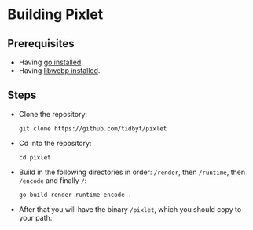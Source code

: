 Building Pixlet
===============

Prerequisites
-------------

- Having [go installed].
- Having [libwebp installed].

Steps
-----
- Clone the repository:
	```console
	git clone https://github.com/tidbyt/pixlet
	```
- Cd into the repository:
	```console
	cd pixlet
	```
- Build in the following directories in order: `/render`, then `/runtime`, then `/encode` and finally `/`:
	```console
	go build render runtime encode .
	```
- After that you will have the binary `/pixlet`, which you should copy to your path.

[go installed]: https://golang.org/dl/
[libwebp installed]: https://developers.google.com/speed/webp/download
